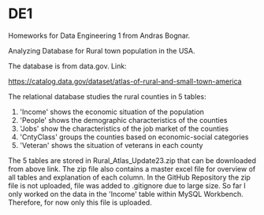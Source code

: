 # DE1
Homeworks for Data Engineering 1 from Andras Bognar.

Analyzing Database for Rural town population in the USA.

The database is from data.gov. Link:

https://catalog.data.gov/dataset/atlas-of-rural-and-small-town-america

The relational database studies the rural counties in 5 tables:

1. 'Income' shows the economic situation of the population
2. 'People' shows the demographic characteristics of the counties
3. 'Jobs' show the characteristics of the job market of the counties
4. 'CntyClass' groups the counties based on economic-social categories
5. 'Veteran' shows the situation of veterans in each county

The 5 tables are stored in Rural_Atlas_Update23.zip that can be downloaded from above link.
The zip file also contains a master excel file for overview of all tables and explanation of each column.
In the GitHub Repository the zip file is not uploaded, file was added to .gitignore due to large size.
So far I only worked on the data in the 'Income' table within MySQL Workbench.
Therefore, for now only this file is uploaded.
